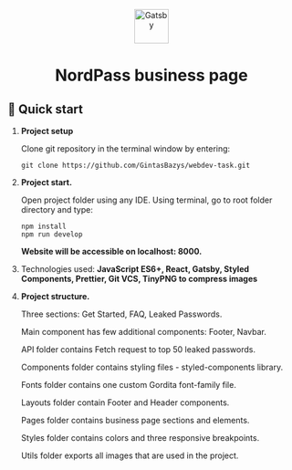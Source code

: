 <p align="center">
  <a href="https://www.gatsbyjs.com/?utm_source=starter&utm_medium=readme&utm_campaign=minimal-starter">
    <img alt="Gatsby" src="https://www.gatsbyjs.com/Gatsby-Monogram.svg" width="60" />
  </a>
</p>
<h1 align="center">
  NordPass business page
</h1>

## 🚀 Quick start

1.  **Project setup**

    Clone git repository in the terminal window by entering:

    ```shell
    git clone https://github.com/GintasBazys/webdev-task.git
    ```

2.  **Project start.**

    Open project folder using any IDE. Using terminal, go to root folder directory and type:

    ```shell
    npm install
    npm run develop
    ```

    <b>Website will be accessible on localhost: 8000.</b>

3.  Technologies used: <b>JavaScript ES6+, React, Gatsby, Styled Components, Prettier, Git VCS, TinyPNG to compress images</b>

4.  **Project structure.**

    Three sections: Get Started, FAQ, Leaked Passwords.

    Main component has few additional components: Footer, Navbar.

    API folder contains Fetch request to top 50 leaked passwords.

    Components folder contains styling files - styled-components library.

    Fonts folder contains one custom Gordita font-family file.

    Layouts folder contain Footer and Header components.

    Pages folder contains business page sections and elements.

    Styles folder contains colors and three responsive breakpoints.

    Utils folder exports all images that are used in the project.

